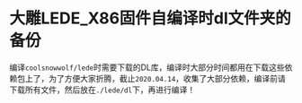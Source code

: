 大雕LEDE_X86固件自编译时dl文件夹的备份
=====


编译`coolsnowwolf/lede`时需要下载的DL库，编译时大部分时间都用在下载这些依赖包上了，为了方便大家折腾，截止`2020.04.14`，收集了大部分依赖，编译前请下载所有文件，然后放在`./lede/dl`下，再进行编译！
